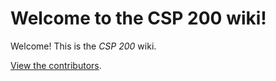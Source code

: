 # Welcome to the CSP 200 wiki!

Welcome! This is the _CSP 200_ wiki.

[View the contributors](CONTRIBUTORS.md).
